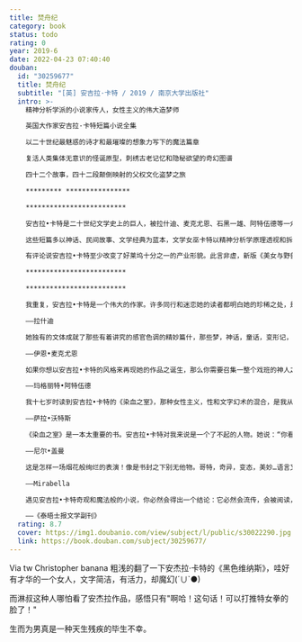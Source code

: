 ```yaml
---
title: 焚舟纪
category: book
status: todo
rating: 0
year: 2019-6
date: 2022-04-23 07:40:40
douban:
  id: "30259677"
  title: 焚舟纪
  subtitle: "[英] 安吉拉·卡特 / 2019 / 南京大学出版社"
  intro: >-
    精神分析学派的小说家传人，女性主义的伟大造梦师

    英国大作家安吉拉·卡特短篇小说全集

    以二十世纪最魅惑的诗才和最璀璨的想象力写下的魔法篇章

    复活人类集体无意识的怪诞原型，刺绣古老记忆和隐秘欲望的奇幻图谱

    四十二个故事，四十二段颠倒映射的父权文化盗梦之旅

    ********* ****************

    *************************

    安吉拉•卡特是二十世纪文学史上的巨人，被拉什迪、麦克尤恩、石黑一雄、阿特伍德等一众大作家拥戴为一代文学教母。《焚舟纪》是她的短篇小说全集，收录四十二个短篇，包括曾经出版过的四个集子《烟火》、《染血之室》、《黑色维纳斯》、《美国鬼魂与旧世界奇观》和六篇未曾结集作品。

    这些短篇多以神话、民间故事、文学经典为蓝本，文学女巫卡特以精神分析学原理透视和拆解这些全人类的文化遗产，在旧世界的意识元件中植入女性主义观点，重装新世界的神话和传奇，构筑起与整个父权文化的神话和传说体系相抗衡的“神话重塑工程”，成为幻想文学和女性主义的伟大经典，产生了广泛而深远的社会影响。

    有评论说安吉拉•卡特至少改变了好莱坞十分之一的产业形貌。此言非虚，新版《美女与野兽》不仅从情节和细节上表达着对卡特的致意，甚至片中女巫的扮演者正是纪录片《安吉拉•卡特》中卡特的扮演者。在整部《焚舟纪》里，惊才绝艳的文字和奇情耸动的故事铺展如同盛大的幻术，演绎着对于父权文化的四十二重“盗梦空间”。

    *************************

    *************************

    我重复，安吉拉•卡特是一个伟大的作家。许多同行和迷恋她的读者都明白她的珍稀之处，是这个星球上真正绝无仅有的存在。她应当被安放在我们时代的文学之中央，正中央。她最精彩的作品是她的短篇小说集。

    ——拉什迪

    她独有的文体成就了那些有着讲究的感官色调的精妙篇什，那些梦，神话，童话，变形记，杂乱无章的潜意识，史诗旅程，极热烈又极幽暗的性之颂歌。

    ——伊恩•麦克尤恩

    如果你想以安吉拉•卡特的风格来再现她的作品之诞生，那么你需要召集一整个戏班的神人之幽灵围拢在她的打字机旁随侍。王尔德必须在场，爱伦坡也要来，还有勃兰姆•斯托克、佩罗、玛丽•雪莱、甚至麦卡勒斯，以及一群热爱蜚短流长的鸹噪老太。

    ——玛格丽特•阿特伍德

    我十七岁时读到安吉拉•卡特的《染血之室》，那种女性主义，性和文字幻术的混合，是我从未尝过的极致美味。她改变了我的人生。

    ——萨拉•沃特斯

    《染血之室》是一本太重要的书。安吉拉•卡特对我来说是一个了不起的人物。她说：“你看见那些童话，那些站在育儿室书架上的书了吗？实际上，它们当中每一本都是一把装了子弹的枪。每一本都是一枚炸弹。小心！如果你正确地打开，它们就会爆响。于是我们都赶过去看：“哦天，她是对的，你可以拿它们开火！”

    ——尼尔•盖曼

    这是怎样一场烟花般绚烂的表演！像是书封之下别无他物。哥特，奇异，变态，美妙…语言又那么丰沛华美，就像爱伦•坡和奥康纳在联手为苏丹新娘谢赫拉莎德捉刀《天方夜谭》。

    ——Mirabella

    遇见安吉拉•卡特奇观和魔法般的小说，你必然会得出一个结论：它必然会流传，会被阅读，被膜拜。

    ——《泰晤士报文学副刊》
  rating: 8.7
  cover: https://img1.doubanio.com/view/subject/l/public/s30022290.jpg
  link: https://book.douban.com/subject/30259677/
---
```


Via tw Christopher banana 粗浅的翻了一下安杰拉·卡特的《黑色维纳斯》，哇好有才华的一个女人，文字简洁，有活力，却魔幻(´∪`●)

而淋叔这种人哪怕看了安杰拉作品，感悟只有"啊哈！这句话！可以打推特女拳的脸了！" 

生而为男真是一种天生残疾的毕生不幸。